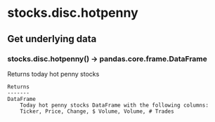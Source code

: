 # stocks.disc.hotpenny

## Get underlying data 
### stocks.disc.hotpenny() -> pandas.core.frame.DataFrame

Returns today hot penny stocks

    Returns
    -------
    DataFrame
        Today hot penny stocks DataFrame with the following columns:
        Ticker, Price, Change, $ Volume, Volume, # Trades
